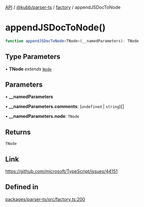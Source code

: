 [API](../../../../../packages.md) / [@kubb/parser-ts](../../../index.md) / [factory](../index.md) / appendJSDocToNode

# appendJSDocToNode()

```ts
function appendJSDocToNode<TNode>(__namedParameters): TNode
```

## Type Parameters

• **TNode** *extends* [`Node`](../../ts/interfaces/Node.md)

## Parameters

• **\_\_namedParameters**

• **\_\_namedParameters.comments**: (`undefined` \| `string`)[]

• **\_\_namedParameters.node**: `TNode`

## Returns

`TNode`

## Link

https://github.com/microsoft/TypeScript/issues/44151

## Defined in

[packages/parser-ts/src/factory.ts:200](https://github.com/kubb-project/kubb/blob/41d5fcbd23d143293d72542efcb650e62fa3a210/packages/parser-ts/src/factory.ts#L200)
